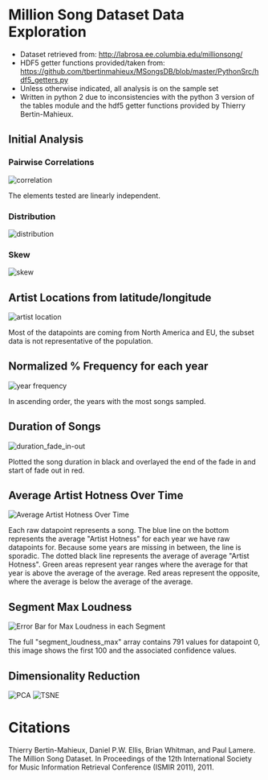 # Million Song Dataset Data Exploration

* Dataset retrieved from: http://labrosa.ee.columbia.edu/millionsong/
* HDF5 getter functions provided/taken from: https://github.com/tbertinmahieux/MSongsDB/blob/master/PythonSrc/hdf5_getters.py
* Unless otherwise indicated, all analysis is on the sample set
* Written in python 2 due to inconsistencies with the python 3 version of the tables module and the hdf5 getter functions provided by Thierry Bertin-Mahieux.

## Initial Analysis

### Pairwise Correlations

![correlation](https://cloud.githubusercontent.com/assets/14999531/20969484/27544d5e-bc57-11e6-9b66-f970332594be.png)

The elements tested are linearly independent.

### Distribution

![distribution](https://cloud.githubusercontent.com/assets/14999531/20969483/2747d84e-bc57-11e6-97f2-f3762c45b8d6.png)

### Skew

![skew](https://cloud.githubusercontent.com/assets/14999531/20969485/275640f0-bc57-11e6-8ac2-23b19021db12.png)

## Artist Locations from latitude/longitude 

![artist location](https://cloud.githubusercontent.com/assets/14999531/20470597/14aa9c6c-af78-11e6-8be5-fabc7a74490a.png)

Most of the datapoints are coming from North America and EU, the subset data is not representative of the population. 

## Normalized % Frequency for each year
![year frequency](https://cloud.githubusercontent.com/assets/14999531/20555335/826f03b0-b12f-11e6-89af-9a5e08b9627e.png)

In ascending order, the years with the most songs sampled.

## Duration of Songs
![duration_fade_in-out](https://cloud.githubusercontent.com/assets/14999531/21753100/2ff79590-d5b3-11e6-8485-bff39b356f28.png)

Plotted the song duration in black and overlayed the end of the fade in and start of fade out in red.

## Average Artist Hotness Over Time
![Average Artist Hotness Over Time](https://cloud.githubusercontent.com/assets/14999531/21758068/caa63ff4-d605-11e6-8fa0-24ab67a33d79.png)

Each raw datapoint represents a song. The blue line on the bottom represents the average "Artist Hotness" for each year we have raw datapoints for. Because some years are missing in between, the line is sporadic. The dotted black line represents the average of average "Artist Hotness". Green areas represent year ranges where the average for that year is above the average of the average. Red areas represent the opposite, where the average is below the average of the average.

## Segment Max Loudness
![Error Bar for Max Loudness in each Segment](https://cloud.githubusercontent.com/assets/14999531/21872608/5d305796-d837-11e6-92bb-ba4ce6925b20.png)

The full "segment_loudness_max" array contains 791 values for datapoint 0, this image shows the first 100 and the associated confidence values. 

## Dimensionality Reduction
![PCA](https://cloud.githubusercontent.com/assets/14999531/21970558/5cd4bc9c-db75-11e6-89b3-f0faa08cab50.png)
![TSNE](https://cloud.githubusercontent.com/assets/14999531/21970562/6e2ccd40-db75-11e6-8f79-35dcbb2b0549.png
)

# Citations

Thierry Bertin-Mahieux, Daniel P.W. Ellis, Brian Whitman, and Paul Lamere. 
The Million Song Dataset. In Proceedings of the 12th International Society
for Music Information Retrieval Conference (ISMIR 2011), 2011.
